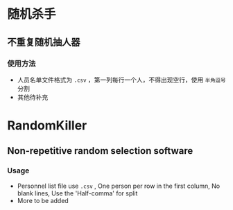 # 随机杀手
## 不重复随机抽人器
### 使用方法
* 人员名单文件格式为 `.csv` ，第一列每行一个人，不得出现空行，使用 `半角逗号` 分割
* 其他待补充



# RandomKiller
## Non-repetitive random selection software

### Usage

* Personnel list file use `.csv` , One person per row in the first column, No blank lines, Use the 'Half-comma' for split
* More to be added